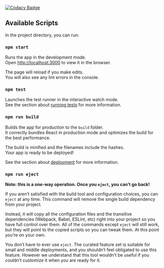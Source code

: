 [![Codacy Badge](https://api.codacy.com/project/badge/Grade/1219809786fb464c933d8ae6cdce93f5)](https://www.codacy.com/manual/victororlyk/BurgerReact?utm_source=github.com&amp;utm_medium=referral&amp;utm_content=victororlyk/BurgerReact&amp;utm_campaign=Badge_Grade)

## Available Scripts

In the project directory, you can run:

### `npm start`

Runs the app in the development mode.<br>
Open [http://localhost:3000](<http://localhost:3000>) to view it in the browser.

The page will reload if you make edits.<br>
You will also see any lint errors in the console.

### `npm test`

Launches the test runner in the interactive watch mode.<br>
See the section about [running tests](<https://facebook.github.io/create-react-app/docs/running-tests>) for more information.

### `npm run build`

Builds the app for production to the `build` folder.<br>
It correctly bundles React in production mode and optimizes the build for the best performance.

The build is minified and the filenames include the hashes.<br>
Your app is ready to be deployed!

See the section about [deployment](<https://facebook.github.io/create-react-app/docs/deployment>) for more information.

### `npm run eject`

**Note: this is a one-way operation. Once you `eject`, you can’t go back!**

If you aren’t satisfied with the build tool and configuration choices, you can `eject` at any time. This command will remove the single build dependency from your project.

Instead, it will copy all the configuration files and the transitive dependencies (Webpack, Babel, ESLint, etc) right into your project so you have full control over them. All of the commands except `eject` will still work, but they will point to the copied scripts so you can tweak them. At this point you’re on your own.

You don’t have to ever use `eject`. The curated feature set is suitable for small and middle deployments, and you shouldn’t feel obligated to use this feature. However we understand that this tool wouldn’t be useful if you couldn’t customize it when you are ready for it.

